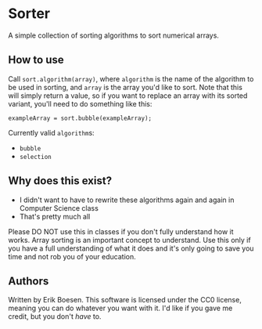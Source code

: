 # Sorter
A simple collection of sorting algorithms to sort numerical arrays.

## How to use
Call `sort.algorithm(array)`, where `algorithm` is the name of the algorithm to be used in sorting, and `array` is the array you'd like to sort. Note that this will simply return a value, so if you want to replace an array with its sorted variant, you'll need to do something like this:

	exampleArray = sort.bubble(exampleArray);

Currently valid `algorithm`s:
* `bubble`
* `selection`

## Why does this exist?
* I didn't want to have to rewrite these algorithms again and again in Computer Science class
* That's pretty much all

Please DO NOT use this in classes if you don't fully understand how it works. Array sorting is an important concept to understand. Use this only if you have a full understanding of what it does and it's only going to save you time and not rob you of your education.

## Authors
Written by Erik Boesen. This software is licensed under the CC0 license, meaning you can do whatever you want with it. I'd like if you gave me credit, but you don't _have_ to.